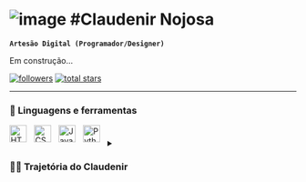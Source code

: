 # ![image](https://user-images.githubusercontent.com/125202706/219908673-72e8d067-a54d-47ad-91d9-fc42509229c5.png) #Claudenir Nojosa

**`Artesão Digital (Programador/Designer)`**

Em construção...

   <p align="left">
      <a href="https://github.com/Claudenir-Nojosa?tab=followers">
         <img alt="followers" title="Follow me on Github" src="https://custom-icon-badges.demolab.com/github/followers/Claudenir-Nojosa?color=236ad3&labelColor=1155ba&style=for-the-badge&logo=person-add&label=Follow&logoColor=white"/></a>
      <a href="https://github.com/Claudenir-Nojosa?tab=repositories&sort=stargazers">
         <img alt="total stars" title="Total stars on GitHub" src="https://custom-icon-badges.demolab.com/github/stars/Claudenir-Nojosa?color=55960c&style=for-the-badge&labelColor=488207&logo=star"/></a>
   </p>

---

### 🧰 Linguagens e ferramentas

<img align="left" alt="HTML" width="30px" style="padding-right:10px;" src="https://cdn.jsdelivr.net/gh/devicons/devicon/icons/html5/html5-plain.svg" />
<img align="left" alt="CSS" width="30px" style="padding-right:10px;" src="https://cdn.jsdelivr.net/gh/devicons/devicon/icons/css3/css3-plain.svg" />
<img align="left" alt="JavaScript" width="30px" style="padding-right:10px;" src="https://cdn.jsdelivr.net/gh/devicons/devicon/icons/javascript/javascript-plain.svg" />
<img align="left" alt="Python" width="30px" style="padding-right:10px;" src="https://cdn.jsdelivr.net/gh/devicons/devicon/icons/python/python-plain.svg" />

#


<details>
 <summary><h3>👨‍💻 Trajetória do Claudenir</h3></summary>
   Eu comecei minha vida entrando no mercado como contador especializado na área fiscal (pressão do sistema de escolher alguma formação logo após completar o terceiro ano do ensino médio), porém, não era o que eu estava procurando para fazer a vida toda. Então eu comecei a procurar áreas em que eu me identificasse, como eu já tenho uma base de inglês desde a minha infância (jogando RPG's), e com curso de inglês concluído. Além disso, gostava muito de matemática, me deparei com o universo que é a programação.
   Desde então, meu foco é adquirir conhecimento nesse novo mundo, unindo teoria e prática, utilizando as linguagens HTML, CSS, JavaScript e Python para ser um profissional fullstack especializado em Python.
  
